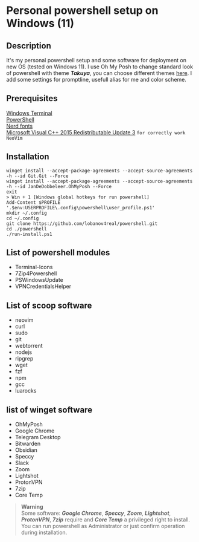 # Personal powershell setup on Windows (11)   
## Description  
It's my personal powershell setup and some software for deployment on new OS (tested on Windows 11). I use Oh My Posh to change standard look of powershell with theme ***Takuya***, you can choose different themes [here](https://ohmyposh.dev/docs/themes). I add some settings for promptline, usefull alias for me and color scheme.
  
## Prerequisites    
[Windows Terminal](https://github.com/microsoft/terminal)  
[PowerShell](https://github.com/PowerShell/PowerShell/releases/tag/v7.2.7)  
[Nerd fonts](https://github.com/ryanoasis/nerd-fonts)  
[Microsoft Visual C++ 2015 Redistributable Update 3](https://www.microsoft.com/en-us/download/confirmation.aspx?id=53840) `for correctly work NeoVim`  

## Installation
```
winget install --accept-package-agreements --accept-source-agreements -h --id Git.Git --Force  
winget install --accept-package-agreements --accept-source-agreements -h --id JanDeDobbeleer.OhMyPosh --Force
exit
> Win + 1 [Windows global hotkeys for run powershell]
Add-Content $PROFILE '.$env:USERPROFILE\.config\powershell\user_profile.ps1'
mkdir ~/.config
cd ~/.config
git clone https://github.com/lobanov4real/powershell.git
cd ./powershell 
./run-install.ps1  
```
## List of powershell modules  
- Terminal-Icons
- 7Zip4Powershell
- PSWindowsUpdate
- VPNCredentialsHelper
## List of scoop software  
- neovim 
- curl 
- sudo 
- git 
- webtorrent  
-  nodejs  
- ripgrep  
- wget  
- fzf  
- npm  
- gcc  
- luarocks    
## list of winget software  
- OhMyPosh
- Google Chrome
- Telegram Desktop
- Bitwarden
- Obsidian
- Speccy
- Slack
- Zoom
- Lightshot
- ProtonVPN
- 7zip  
- Core Temp  
  
> **Warning**  
Some software: ***Google Chrome***, ***Speccy***, ***Zoom***, ***Lightshot***, ***ProtonVPN***, ***7zip*** require and ***Core Temp*** a privileged right to install. You can run powershell as Administrator or just confirm operation during installation.  

